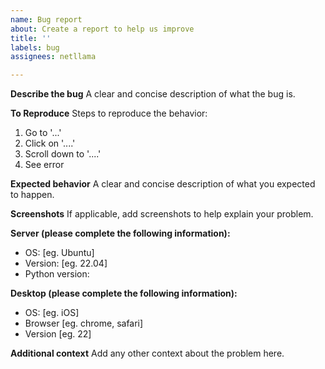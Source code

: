 ```yaml
---
name: Bug report
about: Create a report to help us improve
title: ''
labels: bug
assignees: netllama

---
```


**Describe the bug**
A clear and concise description of what the bug is.

**To Reproduce**
Steps to reproduce the behavior:
1. Go to '...'
2. Click on '....'
3. Scroll down to '....'
4. See error

**Expected behavior**
A clear and concise description of what you expected to happen.

**Screenshots**
If applicable, add screenshots to help explain your problem.

**Server (please complete the following information):**
- OS: [eg. Ubuntu]
- Version: [eg. 22.04]
- Python version: 

**Desktop (please complete the following information):**
 - OS: [eg. iOS]
 - Browser [eg. chrome, safari]
 - Version [eg. 22]


**Additional context**
Add any other context about the problem here.
